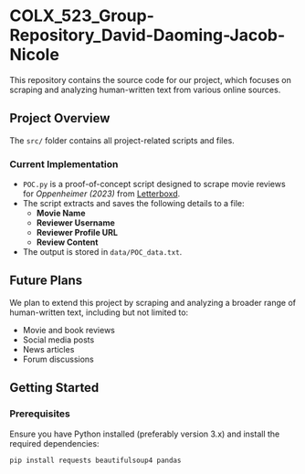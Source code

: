 # COLX_523_Group-Repository_David-Daoming-Jacob-Nicole

This repository contains the source code for our project, which focuses on scraping and analyzing human-written text from various online sources.

## **Project Overview**
The `src/` folder contains all project-related scripts and files. 

### **Current Implementation**
- `POC.py` is a proof-of-concept script designed to scrape movie reviews for *Oppenheimer (2023)* from [Letterboxd](https://letterboxd.com).
- The script extracts and saves the following details to a file:
  - **Movie Name**
  - **Reviewer Username**
  - **Reviewer Profile URL**
  - **Review Content**
- The output is stored in `data/POC_data.txt`.

## **Future Plans**
We plan to extend this project by scraping and analyzing a broader range of human-written text, including but not limited to:
- Movie and book reviews
- Social media posts
- News articles
- Forum discussions


## **Getting Started**
### **Prerequisites**
Ensure you have Python installed (preferably version 3.x) and install the required dependencies:
```sh
pip install requests beautifulsoup4 pandas

